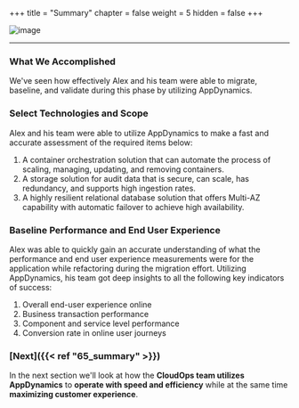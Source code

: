 +++
title = "Summary"
chapter = false
weight = 5
hidden = false
+++

![image](/images/60_Migration/ad_team_developer.png)

<hr class="xsmall-line"> 

### What We Accomplished

We've seen how effectively Alex and his team were able to migrate, baseline, and validate during this phase by utilizing AppDynamics. 

### Select Technologies and Scope

Alex and his team were able to utilize AppDynamics to make a fast and accurate assessment of the required items below:

1.  A container orchestration solution that can automate the process of scaling, managing, updating, and removing containers.
2.  A storage solution for audit data that is secure, can scale, has redundancy, and supports high ingestion rates.
3.  A highly resilient relational database solution that offers Multi-AZ capability with automatic failover to achieve high availability.

### Baseline Performance and End User Experience

Alex was able to quickly gain an accurate understanding of what the performance and end user experience measurements were for the application while refactoring during the migration effort.  Utilizing AppDynamics, his team got deep insights to all the following key indicators of success:

1.  Overall end-user experience online
2.  Business transaction performance
3.  Component and service level performance
4.  Conversion rate in online user journeys

### [**Next**]({{< ref "65_summary" >}}) <span style="color: #3e3071;"><i class='fas fa-cog fa-spin'></i></span>

In the next section we'll look at how the **CloudOps team utilizes AppDynamics** to **operate with speed and efficiency** while at the same time **maximizing customer experience**.


<!---
{{% notice warning %}}
The Cloud9 workspace should be built by an IAM user with Administrator privileges,
not the root account user. Please ensure you are logged in as an IAM user, not the root
account user.
{{% /notice %}}
-->

<!---
{{% notice info %}}
This workshop was designed to run in the **Oregon (us-west-2)** region. **Please don't
run in any other region.** Future versions of this workshop will expand region availability,
and this message will be removed.
{{% /notice %}}
-->

<!---
{{% notice tip %}}
Ad blockers, javascript disablers, and tracking blockers should be disabled for
the cloud9 domain, or connecting to the workspace might be impacted.
Cloud9 requires third-party-cookies. You can whitelist the [specific domains]( https://docs.aws.amazon.com/cloud9/latest/user-guide/troubleshooting.html#troubleshooting-env-loading).
{{% /notice %}}
-->
